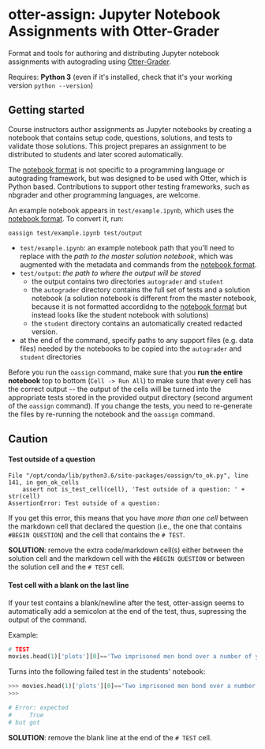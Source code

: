 # otter-assign: Jupyter Notebook Assignments with Otter-Grader

Format and tools for authoring and distributing Jupyter notebook assignments with autograding using [Otter-Grader](https://github.com/ucbds-infra/otter-grader).

Requires: **Python 3** (even if it's installed, check that it's your working version `python --version`)


## Getting started
Course instructors author assignments as Jupyter notebooks by creating a
notebook that contains setup code, questions, solutions, and tests to validate
those solutions. This project prepares an assignment to be distributed to
students and later scored automatically.

The [notebook format](docs/notebook-format.md) is not specific to a programming
language or autograding framework, but was designed to be used with
Otter, which is Python based. Contributions to
support other testing frameworks, such as nbgrader and other programming
languages, are welcome.

An example notebook appears in `test/example.ipynb`, which uses the [notebook
format](docs/notebook-format.md). To convert it, run:

```
oassign test/example.ipynb test/output
```


* `test/example.ipynb`: an example notebook path that you'll need to replace with the _path to the master solution notebook_, which was augmented with the metadata and commands from the [notebook format](docs/notebook-format.md).
* `test/output`: _the path to where the output will be stored_ 
  * the output contains two directories `autograder` and `student`
  * the `autograder` directory contains the full set of tests and a solution notebook (a solution notebook is different from the master notebook, because it is not formatted accordidng to the [notebook format](docs/notebook-format.md) but instead looks like the student notebook with solutions)
  * the `student` directory contains an automatically created redacted version. 
* at the end of the command, specify paths to any support files (e.g. data files) needed by the notebooks to be copied into the `autograder` and `student` directories


Before you run the `oassign` command, make sure that you **run the entire notebook** top to bottom (`Cell -> Run All`) to make sure that every cell has the correct output -- the output of the cells will be turned into the appropriate tests stored in the provided output directory (second argument of the `oassign` command). If you change the tests, you need to re-generate the files by re-running the notebook and the `oassign` command. 

<!-- **Note**: `oassign` will issue an error and quit if the output directory already exists. -->


<!-- 

You can then generate a PDF from the result:

```python
jassign-pdf tests/output/autograder/example.ipynb tests/output/autograder/example.pdf
``` -->


## Caution

#### Test outside of a question

```
File "/opt/conda/lib/python3.6/site-packages/oassign/to_ok.py", line 141, in gen_ok_cells
    assert not is_test_cell(cell), 'Test outside of a question: ' + str(cell)
AssertionError: Test outside of a question:
```

If you get this error, this means that you have _more than one cell_ between the markdown cell that declared the question (i.e., the one that contains `#BEGIN QUESTION`) and the cell that contains the `# TEST`. 


**SOLUTION**: remove the extra code/markdown cell(s) either between the solution cell and the markdown cell with the `#BEGIN QUESTION` or between the solution cell and the `# TEST` cell.

#### Test cell with a blank on the last line

If your test contains a blank/newline after the test, otter-assign seems to automatically add a semicolon at the end of the test, thus, supressing the output of the command.

Example:

```python
# TEST
movies.head(1)['plots'][0]=='Two imprisoned men bond over a number of years, finding solace and eventual redemption through acts of common decency.'

```

Turns into the following failed test in the students' notebook:

```python
>>> movies.head(1)['plots'][0]=='Two imprisoned men bond over a number of years, finding solace and eventual redemption through acts of common decency.';
>>> 

# Error: expected
#     True
# but got

```

**SOLUTION**: remove the blank line at the end of the `# TEST` cell.
